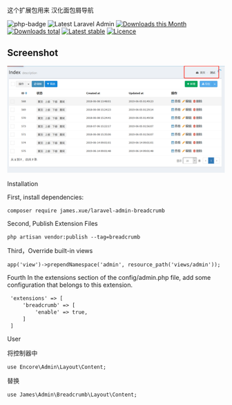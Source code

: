 这个扩展包用来 汉化面包屑导航

![php-badge](https://img.shields.io/badge/php-%3E%3D%207.0.0-8892BF.svg)
![Latest Laravel Admin](https://img.shields.io/badge/laravelAdmin-%3E%3D%201.6-8892BF.svg)
[![Downloads this Month](https://img.shields.io/packagist/dm/james.xue/laravel-admin-breadcrumb.svg)](https://packagist.org/packages/james.xue/laravel-admin-breadcrumb)
[![Downloads total](https://img.shields.io/packagist/dt/james.xue/laravel-admin-breadcrumb.svg)](https://packagist.org/packages/james.xue/laravel-admin-breadcrumb)
[![Latest stable](https://poser.pugx.org/james.xue/laravel-admin-breadcrumb/v/stable)](https://packagist.org/packages/james.xue/laravel-admin-breadcrumb)
[![Licence](https://img.shields.io/packagist/l/james.xue/laravel-admin-breadcrumb.svg?style=flat-square)](https://packagist.org/packages/james.xue/laravel-admin-breadcrumb)

## Screenshot

![screenshot](https://github.com/xiaoxuan6/laravel-admin-breadcrumb/blob/master/20190225154750.png)

Installation

First, install dependencies:

    composer require james.xue/laravel-admin-breadcrumb
    
Second, Publish Extension Files

    php artisan vendor:publish --tag=breadcrumb

Third，Override built-in views

    app('view')->prependNamespace('admin', resource_path('views/admin'));
    
Fourth
 In the extensions section of the config/admin.php file, add some configuration that belongs to this extension.
 
     'extensions' => [
         'breadcrumb' => [
             'enable' => true,
         ]
     ]

User
       
将控制器中
       
    use Encore\Admin\Layout\Content;
       
替换

    use James\Admin\Breadcrumb\Layout\Content;